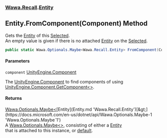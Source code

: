 ### [Wawa.Recall](Wawa.Recall.md 'Wawa.Recall').[Entity](Entity.md 'Wawa.Recall.Entity')

## Entity.FromComponent(Component) Method

Gets the [Entity](Entity.md 'Wawa.Recall.Entity') of this [Selected](Selected.md 'Wawa.Recall.Selected').  
An empty value is given if there is no attached [Entity](Entity.md 'Wawa.Recall.Entity') on the [Selected](Selected.md 'Wawa.Recall.Selected').

```csharp
public static Wawa.Optionals.Maybe<Wawa.Recall.Entity> FromComponent(Component component);
```
#### Parameters

<a name='Wawa.Recall.Entity.FromComponent(Component).component'></a>

`component` [UnityEngine.Component](https://docs.microsoft.com/en-us/dotnet/api/UnityEngine.Component 'UnityEngine.Component')

The [UnityEngine.Component](https://docs.microsoft.com/en-us/dotnet/api/UnityEngine.Component 'UnityEngine.Component') to find components of using [UnityEngine.Component.GetComponent&lt;&gt;](https://docs.microsoft.com/en-us/dotnet/api/UnityEngine.Component.GetComponent--1 'UnityEngine.Component.GetComponent``1').

#### Returns
[Wawa.Optionals.Maybe&lt;](https://docs.microsoft.com/en-us/dotnet/api/Wawa.Optionals.Maybe-1 'Wawa.Optionals.Maybe`1')[Entity](Entity.md 'Wawa.Recall.Entity')[&gt;](https://docs.microsoft.com/en-us/dotnet/api/Wawa.Optionals.Maybe-1 'Wawa.Optionals.Maybe`1')  
A [Wawa.Optionals.Maybe&lt;&gt;](https://docs.microsoft.com/en-us/dotnet/api/Wawa.Optionals.Maybe-1 'Wawa.Optionals.Maybe`1'), consisting of either a [Entity](Entity.md 'Wawa.Recall.Entity')  
that is attached to this instance, or [default](https://docs.microsoft.com/en-us/dotnet/csharp/language-reference/keywords/default 'https://docs.microsoft.com/en-us/dotnet/csharp/language-reference/keywords/default').